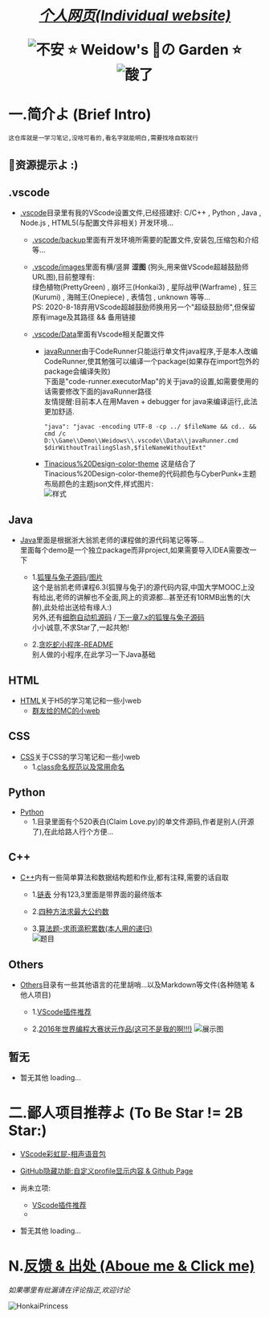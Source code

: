 <!--
 *                        _oo0oo_
 *                       o8888888o
 *                       88" . "88
 *                       (| -_- |)
 *                       0\  =  /0
 *                     ___/`---'\___
 *                   .' \\|     |// '.
 *                  / \\|||  :  |||// \
 *                 / _||||| -:- |||||- \
 *                |   | \\\  - /// |   |
 *                | \_|  ''\---/''  |_/ |
 *                \  .-\__  '-'  ___/-. /
 *              ___'. .'  /--.--\  `. .'___
 *           ."" '<  `.___\_<|>_/___.' >' "".
 *          | | :  `- \`.;`\ _ /`;.`/ - ` : | |
 *          \  \ `_.   \_ __\ /__ _/   .-` /  /
 *      =====`-.____`.___ \_____/___.-`___.-'=====
 *                        `=---='
 *
 *
 *      ~~~~~~~~~~~~~~~~~~~~~~~~~~~~~~~~~~~~~~~~~~~
 *
 *            佛祖保佑       永不宕机     永无BUG
 *
 *        佛曰:
 *                写字楼里写字间，写字间里程序员；
 *                程序人员写程序，又拿程序换酒钱。
 *                酒醒只在网上坐，酒醉还来网下眠；
 *                酒醉酒醒日复日，网上网下年复年。
 *                但愿老死电脑间，不愿鞠躬老板前；
 *                奔驰宝马贵者趣，公交自行程序员。
 *                别人笑我忒疯癫，我笑自己命太贱；
 *                不见满街漂亮妹，哪个归得程序员？
 *
 * @Author: Weidows
 * @Date: 2020-06-06 23:12:42
 * @LastEditors: Weidows
 * @LastEditTime: 2020-08-19 09:55:02
 * @FilePath: \Weidows-Garden\README.md
 -->

<h1 align="center">

  [*个人网页(Individual website)*](https://Weidows.github.io/Weidows/)

  ![不安](./.vscode/images/ComicExpression/5fa9b8812822cbb106e68986c0799b7d44f5da23.jpg) ⭐️ Weidow's 🌈の Garden ⭐️ ![酸了](./.vscode/images/ComicExpression/2909d2b0795b59041abfbc00d49d6048d646cbe2.jpg)
</h1>

# 一.简介よ (Brief Intro)
    这仓库就是一学习笔记,没啥可看的,看名字就能明白,需要找啥自取就行
  ## 🌈资源提示よ :)

<!-- !.vscode -->
  ## .vscode
  * [.vscode](./.vscode/)目录里有我的VScode设置文件,已经搭建好:
  C/C++ , Python , Java , Node.js , HTML5(与配置文件非相关) 开发环境...
    * [.vscode/backup](./.vscode/backup)里面有开发环境所需要的配置文件,安装包,压缩包和介绍等...  

    * [.vscode/images](./.vscode/images/)里面有横/竖屏 **涩图** (狗头,用来做VScode超越鼓励师URL图),目前整理有:  
    绿色植物(PrettyGreen) , 崩坏三(Honkai3) , 星际战甲(Warframe) , 狂三(Kurumi) , 海贼王(Onepiece) , 表情包 , unknown 等等...  
    PS: 2020-8-18弃用VScode超越鼓励师换用另一个"超级鼓励师",但保留原有image及其路径 && 备用链接

    * [.vscode/Data](./.vscode/Data)里面有Vscode相关配置文件
      * [javaRunner](./.vscode/Data/javaRunner.cmd)由于CodeRunner只能运行单文件java程序,于是本人改编CodeRunner,使其勉强可以编译一个package(如果存在import包外的package会编译失败)  
      下面是"code-runner.executorMap"的关于java的设置,如需要使用的话需要修改下面的javaRunner路径  
      友情提醒:目前本人在用Maven + debugger for java来编译运行,此法更加舒适.

            "java": "javac -encoding UTF-8 -cp ../ $fileName && cd.. && cmd /c D:\\Game\\Demo\\Weidows\\.vscode\\Data\\javaRunner.cmd $dirWithoutTrailingSlash,$fileNameWithoutExt"

      * [Tinacious%20Design-color-theme](./.vscode/Data/Tinacious%20Design-color-theme.json) 这是结合了Tinacious%20Design-color-theme的代码颜色与CyberPunk+主题布局颜色的主题json文件,样式图片:  
      ![样式](./.vscode/images/Screen/QQ截图20200819003032.jpg)

<!-- !Java -->
  ## Java
  * [Java](./Java/src/main/java/)里面是根据浙大翁凯老师的课程做的源代码笔记等等...  
  里面每个demo是一个独立package而非project,如果需要导入IDEA需要改一下  
    * 1.[狐狸与兔子源码](./Java/src/main/java/twenty/july/my_interface/)/[图片](./Java/src/main/java/twenty/july/my_interface/接口,狐狸与兔子/Cells173751.png)  
    这个是翁凯老师课程6.3(狐狸与兔子)的源代码内容,中国大学MOOC上没有给出,老师的讲解也不全面,网上的资源都...甚至还有10RMB出售的(大醉),此处给出送给有缘人:)  
    另外,还有[细胞自动机源码](./Java/src/main/java/twenty/july/data_depart_behave/) / [下一章7.x的狐狸与兔子源码](./Java/src/main/java/twenty/july/control_inversion/)  
    小小诚意,不求Star了,一起共勉!
    
    * 2.[贪吃蛇小程序-README](./Java/src/main/java/demos/snake_game/README.md)  
    别人做的小程序,在此学习一下Java基础


<!-- !HTML -->
  ## HTML
  * [HTML](./HTML/)关于H5的学习笔记和一些小web  
    * [群友给的MC的小web](./HTML/mc.geek.net/)


<!-- !CSS -->
  ## CSS
  * [CSS](./CSS/)关于CSS的学习笔记和一些小web  
    * 1.[class命名规范以及常用命名](./CSS/Study/ClassKeyWords.md)


<!-- !Python -->
  ## Python
  * [Python](./Python/)  
    * 1.目录里面有个520表白(Claim Love.py)的单文件源码,作者是别人(开源了),在此给路人行个方便...


<!-- !C++ -->
  ## C++
  * [C++](./C++/)内有一些简单算法和数据结构题和作业,都有注释,需要的话自取
    * 1.[链表](./C++/Data_struct/LinkedList/) 分有123,3里面是带界面的最终版本
  
    * 2.[四种方法求最大公约数](./C++/Arithmetic/求最大公约数/methods_of_calculating_Max_common_divisor.c)

    * 3.[算法题-求雨滴积累数(本人用的递归)](C++/Arithmetic/递归-求雨滴积累数/1.c)  
    ![题目](C++/Arithmetic/递归-求雨滴积累数/2bb975f41bd09c67.png)


<!-- !Others -->
  ## Others
  * [Others](./Others/)目录有一些其他语言的花里胡哨...以及Markdown等文件(各种随笔 & 他人项目)  
    * 1.[VScode插件推荐](./Others/MarkDown/Vscode.md)  

    * 2.[2016年世界编程大赛状元作品(这可不是我的啊!!!)](./Others/hg_fermi-paradox-20161105)
        ![展示图](./Others/hg_fermi-paradox-20161105/screenshot.png)


<!-- !暂无 -->
## 暂无
  * 暂无其他  loading...


# 二.鄙人项目推荐よ (To Be Star != 2B Star:)

  * [VScode彩虹屁-相声语音包](https://github.com/Weidows/Crosstalk-rainbow-fart)

  * [GitHub隐藏功能:自定义profile显示内容 & Github Page](https://github.com/Weidows/Weidows)

  * 尚未立项:
    * [VScode插件推荐](./Others/MarkDown/Vscode.md)
    *
  * 暂无其他  loading...

# N.[反馈 & 出处 (Aboue me & Click me)](./Others/MarkDown/AboutMe.md)

  *如果哪里有纰漏请在评论指正,欢迎讨论*

  ![HonkaiPrincess](./.vscode/images/Honkai3/[Nitrouzs]82409651.jpg)